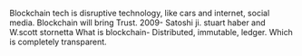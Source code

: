 Blockchain tech is disruptive technology, like cars and internet, social media. Blockchain will bring Trust. 2009- Satoshi ji. stuart haber and W.scott stornetta
What is blockchain- Distributed, immutable, ledger. Which is completely transparent.
